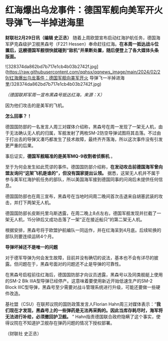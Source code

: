 # 红海爆出乌龙事件：德国军舰向美军开火 导弹飞一半掉进海里

**财联社2月29日讯（编辑 史正丞）** 随着上周欧盟宣布启动红海护航任务，德国海军萨克森级护卫舰黑森号（F221
Hessen）奉命赶往红海。**在本周一抵达战斗位置后，这艘德国军舰很快就碰到“敌机”并果断处置，随后便登上了各大媒体头条版面。**

![328374da862bd7b717e1cb4b03b2742f.jpg](https://raw.githubusercontent.com/qqhsx/qqnews_image/main/2024/02/29/红海爆出乌龙事件：德国军舰向美军开火 导弹飞一半掉进海里/328374da862bd7b717e1cb4b03b2742f.jpg)

 _（德国联邦军周一宣布黑森号抵达红海，来源：X）_

因为他们攻击的是美军的飞机。

**怎么回事？！**

德国国防部的一名发言人周三对媒体介绍称，黑森号在周一发现了一架无人机，由于无法确认无人机的归属，军舰发射了两枚SM-2防空导弹试图将其击落。不过由于打出去的导弹又凑巧都发生了技术故障，最终齐齐落海，所以这次事件没有引发更严重的后果。

事后证实，**德国军舰瞄准的是美军MQ-9收割者侦察机** 。

至于为何会发生如此荒谬的事件。德国国防部介绍称，**在发动攻击前德国海军曾向盟友询问“这架飞机是谁的”，但没有国家提出认领。**
据悉，这架无人机并不属于参与美军红海护航任务的部队，所以美国海军接到德国同事的问询后未提供任何信息。

德国国防部也在周三宣布，黑森号在当地时间周二晚间首次击退来自胡塞武装的攻击，并打下两架无人机。

德国国防部长皮斯托里乌斯透露，在周二晚上8点左右，德国军舰发现并拦截了一架无人机，15分钟后又成功击落了一架“正在接近船只”的第二架无人机。

根据安排，黑森号将于欧盟护航编队一同运作，并在红海呆到4月底。后续轮换的部队则要连续运转4个月。

**导弹坏掉还不是唯一的问题**

对于德军导弹为何会发生故障，目前并没有确切的说法，基本也不会有详尽的披露。但问题在于，黑森号面对的问题还不止是导弹的可靠性。

在黑森号启程前往红海后，德国国防部才向议员透露，黑森号以及同类舰艇上使用的SM-2 Blk IIIA型导弹已经停产。这意味着要使用新近开始低速生产的SM-2
Block IIIC型导弹，黑森号至少需要对战斗管理系统进行升级，可能还要做一些硬件改造。

基社盟（CSU）在联邦议院的国防政策发言人Florian
Hahn周三对媒体表示：“**我们现在才发现，黑森号上的一些弹药是无法再采购的。因此当库存耗尽时，海军将无法进行补给，必须撤回护卫舰。** ”
Hahn指责德国联合政府隐瞒了这个事实，使得议院在不知道护卫舰存在弹药问题的情况下授权部署。

（财联社 史正丞）

